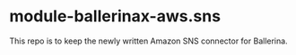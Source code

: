 # module-ballerinax-aws.sns
This repo is to keep the newly written Amazon SNS connector for Ballerina.
